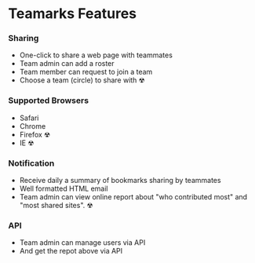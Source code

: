 # Teamarks Features

### Sharing
- One-click to share a web page with teammates
- Team admin can add a roster
- Team member can request to join a team
- Choose a team (circle) to share with ☢

### Supported Browsers
- Safari
- Chrome
- Firefox ☢
- IE ☢

### Notification
- Receive daily a summary of bookmarks sharing by teammates
- Well formatted HTML email
- Team admin can view online report about "who contributed most" and "most shared sites". ☢

### API
- Team admin can manage users via API
- And get the repot above via API